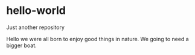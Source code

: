# hello-world
Just another repository

Hello we were all born to enjoy good things in nature.
We going to need a bigger boat.
